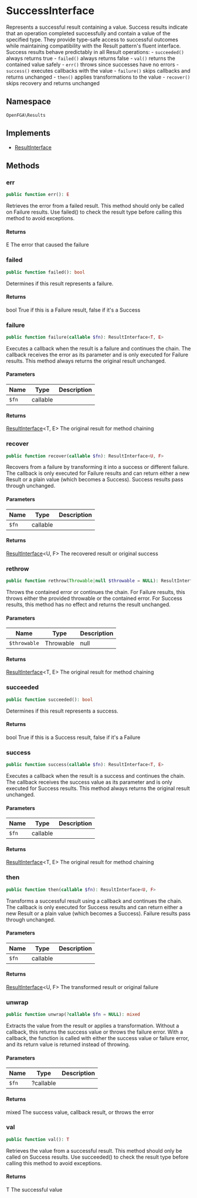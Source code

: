 # SuccessInterface

Represents a successful result containing a value. Success results indicate that an operation completed successfully and contain a value of the specified type. They provide type-safe access to successful outcomes while maintaining compatibility with the Result pattern&#039;s fluent interface. Success results behave predictably in all Result operations: - `succeeded()` always returns true - `failed()` always returns false - `val()` returns the contained value safely - `err()` throws since successes have no errors - `success()` executes callbacks with the value - `failure()` skips callbacks and returns unchanged - `then()` applies transformations to the value - `recover()` skips recovery and returns unchanged

## Namespace
`OpenFGA\Results`

## Implements
* [ResultInterface](Results/ResultInterface.md)



## Methods
### err


```php
public function err(): E
```

Retrieves the error from a failed result. This method should only be called on Failure results. Use failed() to check the result type before calling this method to avoid exceptions.


#### Returns
E
 The error that caused the failure

### failed


```php
public function failed(): bool
```

Determines if this result represents a failure.


#### Returns
bool
 True if this is a Failure result, false if it&#039;s a Success

### failure


```php
public function failure(callable $fn): ResultInterface<T, E>
```

Executes a callback when the result is a failure and continues the chain. The callback receives the error as its parameter and is only executed for Failure results. This method always returns the original result unchanged.

#### Parameters
| Name | Type | Description |
|------|------|-------------|
| `$fn` | callable |  |

#### Returns
[ResultInterface](Results/ResultInterface.md)&lt;T, E&gt;
 The original result for method chaining

### recover


```php
public function recover(callable $fn): ResultInterface<U, F>
```

Recovers from a failure by transforming it into a success or different failure. The callback is only executed for Failure results and can return either a new Result or a plain value (which becomes a Success). Success results pass through unchanged.

#### Parameters
| Name | Type | Description |
|------|------|-------------|
| `$fn` | callable |  |

#### Returns
[ResultInterface](Results/ResultInterface.md)&lt;U, F&gt;
 The recovered result or original success

### rethrow


```php
public function rethrow(Throwable|null $throwable = NULL): ResultInterface<T, E>
```

Throws the contained error or continues the chain. For Failure results, this throws either the provided throwable or the contained error. For Success results, this method has no effect and returns the result unchanged.

#### Parameters
| Name | Type | Description |
|------|------|-------------|
| `$throwable` | Throwable | null | Optional throwable to throw instead of the contained error |

#### Returns
[ResultInterface](Results/ResultInterface.md)&lt;T, E&gt;
 The original result for method chaining

### succeeded


```php
public function succeeded(): bool
```

Determines if this result represents a success.


#### Returns
bool
 True if this is a Success result, false if it&#039;s a Failure

### success


```php
public function success(callable $fn): ResultInterface<T, E>
```

Executes a callback when the result is a success and continues the chain. The callback receives the success value as its parameter and is only executed for Success results. This method always returns the original result unchanged.

#### Parameters
| Name | Type | Description |
|------|------|-------------|
| `$fn` | callable |  |

#### Returns
[ResultInterface](Results/ResultInterface.md)&lt;T, E&gt;
 The original result for method chaining

### then


```php
public function then(callable $fn): ResultInterface<U, F>
```

Transforms a successful result using a callback and continues the chain. The callback is only executed for Success results and can return either a new Result or a plain value (which becomes a Success). Failure results pass through unchanged.

#### Parameters
| Name | Type | Description |
|------|------|-------------|
| `$fn` | callable |  |

#### Returns
[ResultInterface](Results/ResultInterface.md)&lt;U, F&gt;
 The transformed result or original failure

### unwrap


```php
public function unwrap(?callable $fn = NULL): mixed
```

Extracts the value from the result or applies a transformation. Without a callback, this returns the success value or throws the failure error. With a callback, the function is called with either the success value or failure error, and its return value is returned instead of throwing.

#### Parameters
| Name | Type | Description |
|------|------|-------------|
| `$fn` | ?callable |  |

#### Returns
mixed
 The success value, callback result, or throws the error

### val


```php
public function val(): T
```

Retrieves the value from a successful result. This method should only be called on Success results. Use succeeded() to check the result type before calling this method to avoid exceptions.


#### Returns
T
 The successful value

